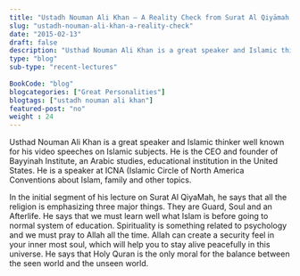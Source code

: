 ```yaml
--- 
title: "Ustadh Nouman Ali Khan – A Reality Check from Surat Al Qiyāmah – YouTube" 
slug: "ustadh-nouman-ali-khan-a-reality-check"
date: "2015-02-13" 
draft: false 
description: "Usthad Nouman Ali Khan is a great speaker and Islamic thinker well known for his video speeches on Islamic subjects. He is the CEO and founder of Bayyinah Institute, an Arabic studies, educational institution in the United States." 
type: "blog"
sub-type: "recent-lectures" 
 
BookCode: "blog"
blogcategories: ["Great Personalities"]
blogtags: ["ustadh nouman ali khan"]
featured-post: "no"
weight : 24 
---  
```

 Usthad Nouman Ali Khan is a great speaker and Islamic thinker well known for his video speeches on Islamic subjects. He is the CEO and founder of Bayyinah Institute, an Arabic studies, educational institution in the United States. He is a speaker at ICNA (Islamic Circle of North America Conventions about Islam, family and other topics.

In the initial segment of his lecture on Surat Al QiyaMah, he says that all the religion is emphasizing three major things. They are Guard, Soul and an Afterlife. He says that we must learn well what Islam is before going to normal system of education. Spirituality is something related to psychology and we must pray to Allah all the time. Allah can create a security feel in your inner most soul, which will help you to stay alive peacefully in this universe. He says that Holy Quran is the only moral for the balance between the seen world and the unseen world.


